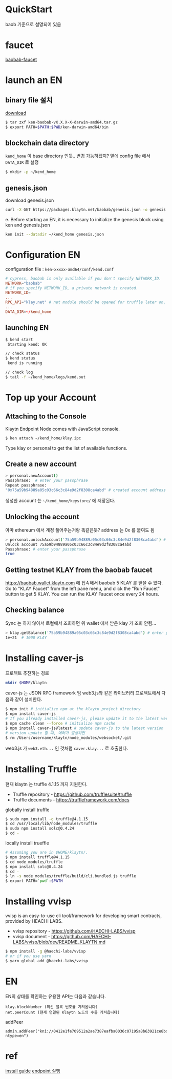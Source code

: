 # QuickStart
baob 기준으로 설명되어 있음


# faucet
[baobab-faucet](https://baobab.wallet.klaytn.com/access?next=faucet)

# launch an EN
## binary file 설치
[download](https://docs.klaytn.com/node/download/v1.0.0)
```bash
$ tar zxf ken-baobab-vX.X.X-X-darwin-amd64.tar.gz
$ export PATH=$PATH:$PWD/ken-darwin-amd64/bin
```
## blockchain data directory
`kend_home` 이 base directory 인듯.. 변경 가능하겠지? 밑에 config file 에서 `DATA_DIR` 로 설정
```bash
$ mkdir -p ~/kend_home
```

## genesis.json
download genesis.json
```sh
curl -X GET https://packages.klaytn.net/baobab/genesis.json -o genesis.json
```
e. Before starting an EN, it is necessary to initialize the genesis block using ken and genesis.json
```sh
ken init --datadir ~/kend_home genesis.json
```

# Configuration EN
configuration file : `ken-xxxxx-amd64/conf/kend.conf`
```conf
# cypress, baobab is only available if you don't specify NETWORK_ID.
NETWORK="baobab"
# if you specify NETWORK_ID, a private network is created.
NETWORK_ID=
...
RPC_API="klay,net" # net module should be opened for truffle later on.
...
DATA_DIR=~/kend_home
```

## launching EN
```bash
$ kend start
 Starting kend: OK

// check status
$ kend status
 kend is running

// check log
$ tail -f ~/kend_home/logs/kend.out
```

# Top up your Account
## Attaching to the Console
Klaytn Endpoint Node comes with JavaScript console.
```bash
$ ken attach ~/kend_home/klay.ipc
```
Type klay or personal to get the list of available functions.

## Create a new account
```bash
> personal.newAccount()
Passphrase:  # enter your passphrase
Repeat passphrase:
"0x75a59b94889a05c03c66c3c84e9d2f8308ca4abd" # created account address
```
생성한 account 는  `~/kend_home/keystore/` 에 저장된다.

## Unlocking the account
아마 ethereum 에서 계정 풀어주는거랑 똑같은듯?
address 는 0x 를 붙여도 됨
```bash
> personal.unlockAccount('75a59b94889a05c03c66c3c84e9d2f8308ca4abd') # account address to unlock
Unlock account 75a59b94889a05c03c66c3c84e9d2f8308ca4abd
Passphrase: # enter your passphrase
true
```

## Getting testnet KLAY from the baobab faucet
https://baobab.wallet.klaytn.com 에 접속해서 baobab 5 KLAY 를 얻을 수 있다.
Go to "KLAY Faucet" from the left pane menu, and click the "Run Faucet" button to get 5 KLAY.
You can run the KLAY Faucet once every 24 hours.

## Checking balance
Sync 는 하지 않아서 로컬에서 조회하면 위 wallet 에서 받은 klay 가 조회 안됨...
```bash
> klay.getBalance('75a59b94889a05c03c66c3c84e9d2f8308ca4abd') # enter your account address
1e+21  # 1000 KLAY
```

# Installing caver-js
프로젝트 추천하는 경로
```bash
mkdir $HOME/klaytn
```
caver-js 는 JSON RPC framework 임 web3.js와 같은 라이브러리
프로젝트에서 다음과 같이 설치한다.
```bash
$ npm init # initialize npm at the klaytn project directory
$ npm install caver-js
# If you already installed caver-js, please update it to the latest version.
$ npm cache clean --force # initialize npm cache
$ npm install caver-js@latest # update caver-js to the latest version
# version update 할 때, 에러가 발생하면 
$ rm /Users/username/klaytn/node_modules/websocket/.git
```

web3.js 가 `web3.eth...` 인 것처럼 `caver.klay...` 로 호출한다.

# Installing Truffle
현재 klaytn 는 truffle 4.1.15 까지 지원한다.

- Truffle repository - https://github.com/trufflesuite/truffle
- Truffle documents - https://truffleframework.com/docs

globally install truffle
```sh
$ sudo npm install -g truffle@4.1.15
$ cd /usr/local/lib/node_modules/truffle
$ sudo npm install solc@0.4.24
$ cd -
```

locally install trueffle
```sh
# Assuming you are in $HOME/klaytn/.
$ npm install truffle@4.1.15
$ cd node_modules/truffle
$ npm install solc@0.4.24
$ cd -
$ ln -s node_modules/truffle/build/cli.bundled.js truffle
$ export PATH=`pwd`:$PATH
```

# Installing vvisp
vvisp is an easy-to-use cli tool/framework for developing smart contracts, provided by HEACHI LABS.

- vvisp repository - https://github.com/HAECHI-LABS/vvisp
- vvisp document - https://github.com/HAECHI-LABS/vvisp/blob/dev/README_KLAYTN.md

```sh
$ npm install -g @haechi-labs/vvisp
# or if you use yarn
$ yarn global add @haechi-labs/vvisp
```

# EN
EN의 상태를 확인하는 유용한 API는 다음과 같습니다.
```
klay.blockNumber (최신 블록 번호를 가져옵니다)
net.peerCount (현재 연결된 Klaytn 노드의 수를 가져옵니다)
```
addPeer
```
admin.addPeer("kni://0412e1fe709512a2ae7387eafba0036c07195a8b63921ce8bd708b1c02db21366efcc690bc50801eb6c74facad42f8d801db289ea3882fe37e56829ad73e8a81@54.180.16.123:32323?ntype=en")
```


# ref
[install guide](https://docs.klaytn.com/node/en/installation/linux/enlinuxconfig)
[endpoint 실행](https://ko.docs.klaytn.com/getting-started/quick-start/launch-an-en#download-and-initialize-an-endpoint-node-en)